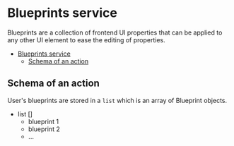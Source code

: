 # Blueprints service
Blueprints are a collection of frontend UI properties that can be applied to any other UI element to ease the editing of properties.

<!-- TOC -->
* [Blueprints service](#blueprints-service)
  * [Schema of an action](#schema-of-an-action)
<!-- TOC -->

## Schema of an action

User's blueprints are stored in a `list` which is an array of Blueprint objects.

- list []
  - blueprint 1
  - blueprint 2 
  - ...

